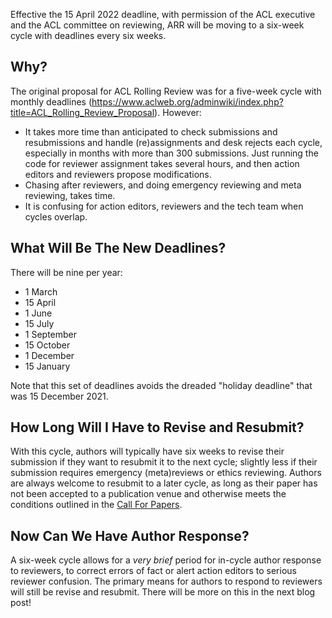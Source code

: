 Effective the 15 April 2022 deadline, with permission of the ACL executive and the ACL committee on reviewing, ARR will be moving to a six-week cycle with deadlines every six weeks. 

Why?
----

The original proposal for ACL Rolling Review was for a five-week cycle with monthly deadlines (https://www.aclweb.org/adminwiki/index.php?title=ACL_Rolling_Review_Proposal). However:
* It takes more time than anticipated to check submissions and resubmissions and handle (re)assignments and desk rejects each cycle, especially in months with more than 300 submissions. Just running the code for reviewer assignment takes several hours, and then action editors and reviewers propose modifications.
* Chasing after reviewers, and doing emergency reviewing and meta reviewing, takes time.
* It is confusing for action editors, reviewers and the tech team when cycles overlap.

What Will Be The New Deadlines?
-------------------------------

There will be nine per year:
* 1 March
* 15 April
* 1 June
* 15 July
* 1 September
* 15 October
* 1 December
* 15 January

Note that this set of deadlines avoids the dreaded "holiday deadline" that was 15 December 2021.

How Long Will I Have to Revise and Resubmit?
--------------------------------------------

With this cycle, authors will typically have six weeks to revise their submission if they want to resubmit it to the next cycle; slightly less if their submission requires emergency (meta)reviews or ethics reviewing. Authors are always welcome to resubmit to a later cycle, as long as their paper has not been accepted to a publication venue and otherwise meets the conditions outlined in the [Call For Papers](https://aclrollingreview.org/cfp).

Now Can We Have Author Response?
--------------------------------

A six-week cycle allows for a *very brief* period for in-cycle author response to reviewers, to correct errors of fact or alert action editors to serious reviewer confusion. The primary means for authors to respond to reviewers will still be revise and resubmit. There will be more on this in the next blog post!

